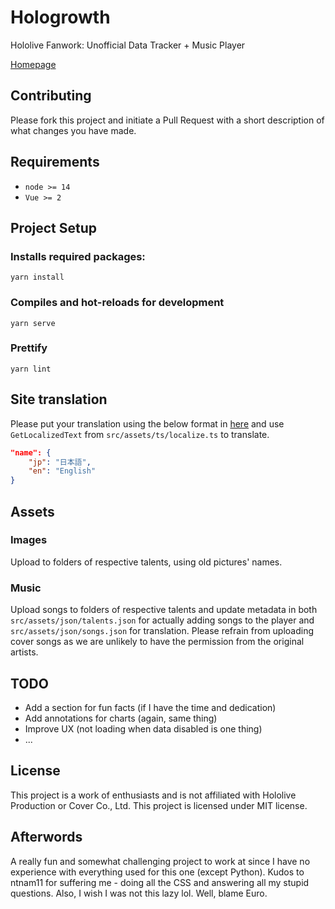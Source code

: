 # Hologrowth

Hololive Fanwork: Unofficial Data Tracker + Music Player

[Homepage](https://hologrowth.kyrie5701.com)

## Contributing

Please fork this project and initiate a Pull Request with a short description of what changes you have made.

## Requirements
* `node >= 14`
* `Vue >= 2`

## Project Setup

### Installs required packages: 
```
yarn install
```

### Compiles and hot-reloads for development
```
yarn serve
```

### Prettify
```
yarn lint
```

## Site translation
Please put your translation using the below format in [here](/src/assets/json/localize.json) and use `GetLocalizedText` from `src/assets/ts/localize.ts` to translate.
```json
"name": {
    "jp": "日本語",
    "en": "English"
}
```

## Assets

### Images
Upload to folders of respective talents, using old pictures' names.

### Music
Upload songs to folders of respective talents and update metadata in both `src/assets/json/talents.json` for actually adding songs to the player and `src/assets/json/songs.json` for translation. Please refrain from uploading cover songs as we are unlikely to have the permission from the original artists.

## TODO
* Add a section for fun facts (if I have the time and dedication)
* Add annotations for charts (again, same thing)
* Improve UX (not loading when data disabled is one thing)
* ...

## License
This project is a work of enthusiasts and is not affiliated with Hololive Production or Cover Co., Ltd. This project is licensed under MIT license.

## Afterwords
A really fun and somewhat challenging project to work at since I have no experience with everything used for this one (except Python). Kudos to ntnam11 for suffering me - doing all the CSS and answering all my stupid questions. Also, I wish I was not this lazy lol. Well, blame Euro.
